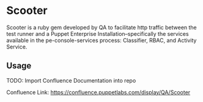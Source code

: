 # Scooter

Scooter is a ruby gem developed by QA to facilitate http traffic between the
test runner and a Puppet Enterprise Installation–specifically the services
available in the pe-console-services process: Classifier, RBAC, and Activity
Service.

## Usage

TODO: Import Confluence Documentation into repo

Confluence Link: https://confluence.puppetlabs.com/display/QA/Scooter
